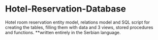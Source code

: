 # Hotel-Reservation-Database
Hotel room reservation entity model, relations model and SQL script for creating the tables, filling them with data and 3 views, stored procedures and functions.    **written entirely in the Serbian language.
